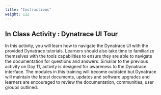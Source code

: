 ```yaml
---
title: "Instructions"
weight: 112
---
```


## In Class Activity : Dynatrace UI Tour 
In this activity, you will learn how to navigate the Dynatrace UI with the provided Dynatrace tutorials. 
Learners should also take time to familiarize themselves with the tools capabilities to ensure they are able to navigate the documentation for questions and answers. Simaliar to the previous activity on Day 11,  activity is designed for awareness to the Dynatrace interface. The modules in this training will become outdated but Dynatrace will maintain the latest documents, updates and software upgrades and learners are encouraged to review the documentation, communities, user groups outlined. 